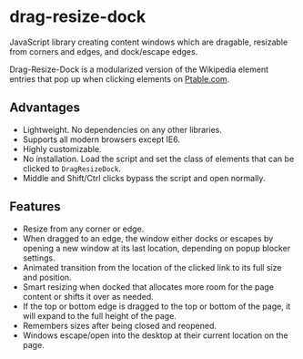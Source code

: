 drag-resize-dock
================

JavaScript library creating content windows which are dragable, resizable from corners and edges, and dock/escape edges.

Drag-Resize-Dock is a modularized version of the Wikipedia element entries that pop up when clicking elements on [Ptable.com](http://www.ptable.com/).

## Advantages

* Lightweight. No dependencies on any other libraries.
* Supports all modern browsers except IE6.
* Highly customizable.
* No installation. Load the script and set the class of elements that can be clicked to `DragResizeDock`.
* Middle and Shift/Ctrl clicks bypass the script and open normally.

## Features

* Resize from any corner or edge.
* When dragged to an edge, the window either docks or escapes by opening a new window at its last location, depending on popup blocker settings.
* Animated transition from the location of the clicked link to its full size and position.
* Smart resizing when docked that allocates more room for the page content or shifts it over as needed.
* If the top or bottom edge is dragged to the top or bottom of the page, it will expand to the full height of the page.
* Remembers sizes after being closed and reopened.
* Windows escape/open into the desktop at their current location on the page.
